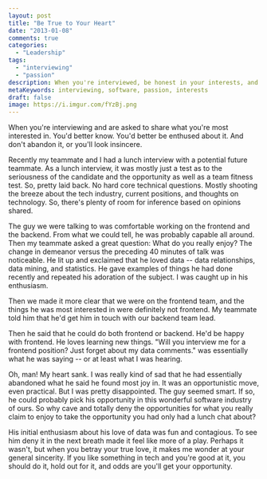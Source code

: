 ```yaml
---
layout: post
title: "Be True to Your Heart"
date: "2013-01-08"
comments: true
categories:
  - "Leadership"
tags:
  - "interviewing"
  - "passion"
description: When you're interviewed, be honest in your interests, and stick to them.
metaKeywords: interviewing, software, passion, interests
draft: false
image: https://i.imgur.com/fYzBj.png
---
```


When you're interviewing and are asked to share what you're most interested in.  You'd better know.  You'd better be enthused about it.  And don't abandon it, or you'll look insincere.

<!--more-->

Recently my teammate and I had a lunch interview with a potential future teammate.  As a lunch interview, it was mostly just a test as to the seriousness of the candidate and the opportunity as well as a team fitness test.  So, pretty laid back.  No hard core technical questions.  Mostly shooting the breeze about the tech industry, current positions, and thoughts on technology.  So, there's plenty of room for inference based on opinions shared.

The guy we were talking to was comfortable working on the frontend and the backend.  From what we could tell, he was probably capable all around.  Then my teammate asked a great question:  What do you really enjoy?  The change in demeanor versus the preceding 40 minutes of talk was noticeable.  He lit up and exclaimed that he loved data -- data relationships, data mining, and statistics.  He gave examples of things he had done recently and repeated his adoration of the subject.  I was caught up in his enthusiasm.

Then we made it more clear that we were on the frontend team, and the things he was most interested in were definitely not frontend.  My teammate told him that he'd get him in touch with our backend team lead.

Then he said that he could do both frontend or backend.  He'd be happy with frontend.  He loves learning new things.  "Will you interview me for a frontend position?  Just forget about my data comments." was essentially what he was saying -- or at least what I was hearing.

Oh, man!  My heart sank.  I was really kind of sad that he had essentially abandoned what he said he found most joy in.  It was an opportunistic move, even practical.  But I was pretty disappointed.  The guy seemed smart.  If so, he could probably pick his opportunity in this wonderful software industry of ours.  So why cave and totally deny the opportunities for what you really claim to enjoy to take the opportunity you had only had a lunch chat about?

His initial enthusiasm about his love of data was fun and contagious.  To see him deny it in the next breath made it feel like more of a play.  Perhaps it wasn't, but when you betray your true love, it makes me wonder at your general sincerity.  If you like something in tech and you're good at it, you should do it, hold out for it, and odds are you'll get your opportunity.


